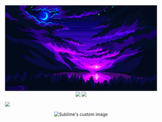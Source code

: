 <p align = "center">
  <img src="https://github.com/ChristopherBenton145/ChristopherBenton145/blob/main/images/github-background.gif" />
  <img  src = "https://github-readme-stats.vercel.app/api?username=ChristopherBenton145&show_icons=true&theme=radical&line_height=25">
  <img  src="https://github-readme-streak-stats.herokuapp.com/?user=ChristopherBenton145&show_icons=true&locale=en&layout=compact&theme=radical&line_height=0" />
  
  ![](https://komarev.com/ghpvc/?username=your-github-username&color=ed1a29)
  
</p>

<p align="center">
  <img src="https://github.com/waldyr/Sublime-Installer/blob/master/sublime_text.png?raw=true" alt="Sublime's custom image"/>
</p>

